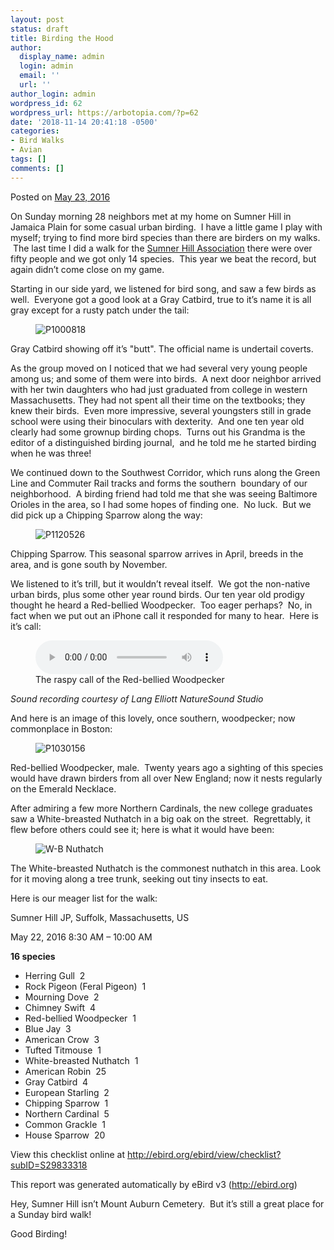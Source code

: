 ```yaml
---
layout: post
status: draft
title: Birding the Hood
author:
  display_name: admin
  login: admin
  email: ''
  url: ''
author_login: admin
wordpress_id: 62
wordpress_url: https://arbotopia.com/?p=62
date: '2018-11-14 20:41:18 -0500'
categories:
- Bird Walks
- Avian
tags: []
comments: []
---
```




<p>Posted on&nbsp;<a href="https://web.archive.org/web/20160604143124/http://www.arbotopia.com/birding-the-hood/">May 23, 2016</a></p>





<p>On Sunday morning 28 neighbors met at my home on Sumner Hill in Jamaica Plain for some casual urban birding. &nbsp;I have a little game I play with myself; trying to find more bird species than there are birders on my&nbsp;walks. &nbsp;The last time I did a walk for the&nbsp;<a href="https://www.jphs.org/locales/2005/4/14/sumner-hill-historic-district.html">Sumner Hill Association</a>&nbsp;there were over fifty people and we got only 14 species. &nbsp;This year we beat the record, but again didn&rsquo;t come close on my game.</p>





<p>Starting in our side yard, we listened for bird song, and saw a few birds as well. &nbsp;Everyone got a good look at a Gray Catbird, true to it&rsquo;s name it is all gray except for a rusty patch&nbsp;under the tail:</p>


<p><!-- wp:image {"id":343} --></p>
<figure class="wp-block-image"><img src="https://web.archive.org/web/20160604143124im_/http://www.arbotopia.com/wp-content/uploads/2013/03/P1000818.jpg" alt="P1000818" class="wp-image-343"/></figure>





<p>Gray Catbird showing off it&rsquo;s "butt". The official name is undertail coverts.</p>





<p>As the group moved on I noticed that we had several very&nbsp;young people among us; and some of them were into birds. &nbsp;A next door neighbor arrived with her twin daughters who had just graduated from college in western Massachusetts. They had not spent all their time&nbsp;on the textbooks; they knew their birds. &nbsp;Even more impressive, several youngsters still in grade school were using their binoculars with dexterity. &nbsp;And one ten year old clearly had some grownup birding chops. &nbsp;Turns out his Grandma is the editor of a&nbsp;distinguished birding journal, &nbsp;and he told me he started birding when he was three!</p>





<p>We continued down to the Southwest Corridor, which runs along the Green Line and Commuter Rail tracks and forms the southern &nbsp;boundary of our neighborhood. &nbsp;A birding friend had told me that she was seeing Baltimore Orioles in the area, so I had some hopes of finding one. &nbsp;No luck. &nbsp;But we did pick up a Chipping Sparrow along the way:</p>


<p><!-- wp:image {"id":1290} --></p>
<figure class="wp-block-image"><img src="https://web.archive.org/web/20160604143124im_/http://www.arbotopia.com/wp-content/uploads/2016/05/P1120526.jpg" alt="P1120526" class="wp-image-1290"/></figure>





<p>Chipping Sparrow. This seasonal sparrow arrives in April, breeds in the area, and is gone south by&nbsp;November.</p>





<p>We listened to it&rsquo;s trill, but it wouldn&rsquo;t reveal itself. &nbsp;We got the non-native urban birds, plus&nbsp;some other year round birds.&nbsp;Our ten year old prodigy thought he heard a Red-bellied Woodpecker. &nbsp;Too eager perhaps? &nbsp;No, in fact when we put out an iPhone call it responded for many to hear. &nbsp;Here is it&rsquo;s call:</p>


<p><!-- wp:audio {"id":208} --></p>
<figure class="wp-block-audio"><audio controls src="https://arbotopia.com/wp-content/uploads/2018/11/R-B-Woodpecker-1.mp3"></audio><br />
<figcaption>The raspy call of the Red-bellied Woodpecker</figcaption>
</figure>
<p><!-- /wp:audio --></p>



<p><em>Sound recording courtesy of&nbsp;Lang Elliott NatureSound Studio</em></p>





<p>And here is an image of this lovely, once southern, woodpecker; now commonplace in Boston:</p>


<p><!-- wp:image {"id":1291} --></p>
<figure class="wp-block-image"><img src="https://web.archive.org/web/20160604143124im_/http://www.arbotopia.com/wp-content/uploads/2016/05/P1030156.jpg" alt="P1030156" class="wp-image-1291"/></figure>





<p>Red-bellied Woodpecker, male. &nbsp;Twenty&nbsp;years ago a sighting of this species would have drawn birders from all over New England; now it nests regularly on the Emerald Necklace.</p>





<p>After admiring a few more Northern Cardinals, the new college graduates saw a White-breasted Nuthatch in a big oak on the street. &nbsp;Regrettably,&nbsp;it flew before others&nbsp;could see it; here is what it would have been:</p>


<p><!-- wp:image {"id":1293} --></p>
<figure class="wp-block-image"><img src="https://web.archive.org/web/20160604143124im_/http://www.arbotopia.com/wp-content/uploads/2016/05/W-B-Nuthatch.jpg" alt="W-B Nuthatch" class="wp-image-1293"/></figure>





<p>The White-breasted Nuthatch is the commonest nuthatch in this area. Look for it moving along a tree trunk, seeking out tiny insects to eat.</p>





<p>Here is our meager list for the walk:</p>





<p>Sumner Hill JP, Suffolk, Massachusetts, US</p>





<p>May 22, 2016 8:30 AM &ndash; 10:00 AM</p>





<p><strong>16 species</strong></p>


<p><!-- wp:list --></p>
<ul>
<li>Herring Gull &nbsp;2</li>
<li>Rock Pigeon (Feral Pigeon) &nbsp;1</li>
<li>Mourning Dove &nbsp;2</li>
<li>Chimney Swift &nbsp;4</li>
<li>Red-bellied Woodpecker &nbsp;1</li>
<li>Blue Jay &nbsp;3</li>
<li>American Crow &nbsp;3</li>
<li>Tufted Titmouse &nbsp;1</li>
<li>White-breasted Nuthatch &nbsp;1</li>
<li>American Robin &nbsp;25</li>
<li>Gray Catbird &nbsp;4</li>
<li>European Starling &nbsp;2</li>
<li>Chipping Sparrow &nbsp;1</li>
<li>Northern Cardinal &nbsp;5</li>
<li>Common Grackle &nbsp;1</li>
<li>House Sparrow &nbsp;20</li>
</ul>
<p><!-- /wp:list --></p>



<p>View this checklist online at&nbsp;<a href="http://ebird.org/ebird/view/checklist?subID=S29833318">http://ebird.org/ebird/view/checklist?subID=S29833318</a><br></p>





<p>This report was generated automatically by eBird v3 (<a href="https://web.archive.org/web/20160604143124/http://ebird.org/">http://ebird.org</a>)</p>





<p>Hey, Sumner Hill isn&rsquo;t Mount Auburn Cemetery. &nbsp;But it&rsquo;s still a great place for a Sunday bird walk!</p>





<p>Good Birding!<br></p>


